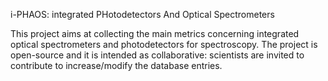 i-PHAOS: integrated PHotodetectors And Optical Spectrometers

This project aims at collecting the main metrics concerning integrated optical spectrometers and photodetectors for spectroscopy. The project is open-source and it is intended as collaborative: scientists are invited to contribute
to increase/modify the database entries.

